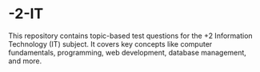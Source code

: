 # -2-IT
This repository contains topic-based test questions for the +2 Information Technology (IT) subject. It covers key concepts like computer fundamentals, programming, web development, database management, and more.
